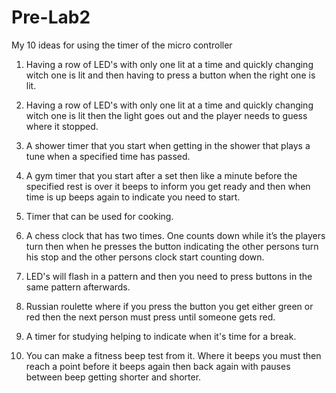 # Pre-Lab2

My 10 ideas for using the timer of the micro controller

1) Having a row of LED's with only one lit at a time and quickly changing witch one is lit and then having to press a button when the right one is lit.

2) Having a row of LED's with only one lit at a time and quickly changing witch one is lit then the light goes out and the player needs to guess where it stopped.

3) A shower timer that you start when getting in the shower that plays a tune when a specified time has passed.

4) A gym timer that you start after a set then like a minute before the specified rest is over it beeps to inform you get ready and then when time is up beeps again to indicate you need to start.

5) Timer that can be used for cooking.

6) A chess clock that has two times. One counts down while it’s the players turn then when he presses the button indicating the other persons turn his stop and the other persons clock start counting down.

7) LED's will flash in a pattern and then you need to press buttons in the same pattern afterwards.

8) Russian roulette where if you press the button you get either green or red then the next person must press until someone gets red.

9) A timer for studying helping to indicate when it's time for a break.

10) You can make a fitness beep test from it. Where it beeps you must then reach a point before it beeps again then back again with pauses between beep getting shorter and shorter.

